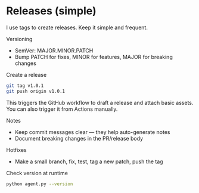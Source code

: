 # Releases (simple)

I use tags to create releases. Keep it simple and frequent.

Versioning
- SemVer: MAJOR.MINOR.PATCH
- Bump PATCH for fixes, MINOR for features, MAJOR for breaking changes

Create a release

```bash
git tag v1.0.1
git push origin v1.0.1
```

This triggers the GitHub workflow to draft a release and attach basic assets. You can also trigger it from Actions manually.

Notes
- Keep commit messages clear — they help auto-generate notes
- Document breaking changes in the PR/release body

Hotfixes
- Make a small branch, fix, test, tag a new patch, push the tag

Check version at runtime

```bash
python agent.py --version
```
